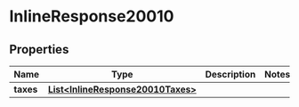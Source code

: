 

# InlineResponse20010


## Properties

Name | Type | Description | Notes
------------ | ------------- | ------------- | -------------
**taxes** | [**List&lt;InlineResponse20010Taxes&gt;**](InlineResponse20010Taxes.md) |  | 



